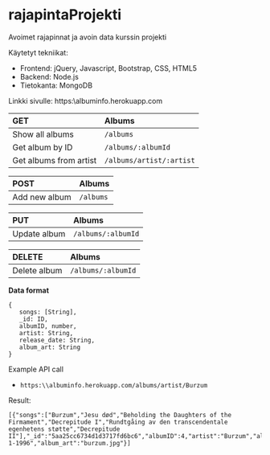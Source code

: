 # rajapintaProjekti
Avoimet rajapinnat ja avoin data kurssin projekti

Käytetyt tekniikat:
- Frontend: jQuery, Javascript, Bootstrap, CSS, HTML5
- Backend: Node.js
- Tietokanta: MongoDB

Linkki sivulle: https:\\albuminfo.herokuapp.com

| **GET** | Albums |
| :--- | :--- |
| Show all albums |  ```/albums``` |
| Get album by ID | ```/albums/:albumId``` |
| Get albums from artist | ```/albums/artist/:artist``` |

| **POST** | Albums |
| :--- | :--- |
| Add new album |  ```/albums``` |

| **PUT** | Albums |
| :--- | :--- |
| Update album |  ```/albums/:albumId``` |

| **DELETE** | Albums |
| :--- | :--- |
| Delete album |  ```/albums/:albumId``` |

**Data format**
```
{
   songs: [String],
   _id: ID,
   albumID, number,
   artist: String,
   release_date: String,
   album_art: String
}
```

Example API call
 - ```https:\\albuminfo.herokuapp.com/albums/artist/Burzum```

Result:

```
[{"songs":["Burzum","Jesu død","Beholding the Daughters of the Firmament","Decrepitude I","Rundtgåing av den transcendentale     egenhetens støtte","Decrepitude II"],"_id":"5aa25cc6734d1d3717fd6bc6","albumID":4,"artist":"Burzum","album":"Filosofem","release_date":"1-1-1996","album_art":"burzum.jpg"}]
  ```
